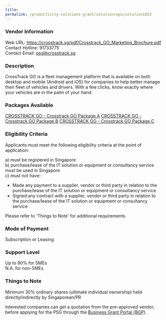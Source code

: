 ```yaml
---
title: 
permalink: /productivity-solutions-grant/solutionrepo/solution1853
---
```


### Vendor Information
Web URL: https://crosstrack.sg/pdf/Crosstrack_GO_Marketing_Brochure.pdf <br>Contact Hotline: 91733775 <br>Contact Email: psg@crosstrack.sg <br>

### Description

CrossTrack GO is a fleet management platform that is available on both desktop and mobile (Android and iOS) for companies to help better manage their fleet of vehicles and drivers. With a few clicks, know exactly where your vehicles are in the palm of your hand.

### Packages Available

<a href='https://www.gobusiness.gov.sg/images/psg/CROSSTRACK_20200609_Desensitised_Annex_3_Part_1.pdf' target='_blank'>CROSSTRACK GO - Crosstrack GO Package A</a>
<a href='https://www.gobusiness.gov.sg/images/psg/CROSSTRACK_20200609_Desensitised_Annex_3_Part_2.pdf' target='_blank'>CROSSTRACK GO - Crosstrack GO Package B</a>
<a href='https://www.gobusiness.gov.sg/images/psg/CROSSTRACK_20200609_Desensitised_Annex_3_Part_3.pdf' target='_blank'>CROSSTRACK GO - Crosstrack GO Package C</a>

### Eligibility Criteria

Applicants must meet the following eligibility criteria at the point of application:

a) must be registered in Singapore <br>
b) purchase/lease of the IT solution or equipment or consultancy service must be used in Singapore <br>
c) must not have:
- Made any payment to a supplier, vendor or third party in relation to the purchase/lease of the IT solution or equipment or consultancy service
- Signed any contract with a supplier, vendor or third party in relation to the purchase/lease of the IT solution or equipment or consultancy service

Please refer to 'Things to Note' for additional requirements.

### Mode of Payment
Subscription or Leasing

### Support Level
Up to 80% for SMEs <br>
N.A. for non-SMEs

### Things to Note
Minimum 30% ordinary shares (ultimate individual ownership) held directly/indirectly by Singaporean/PR

Interested companies can get a quotation from the pre-approved vendor, before applying for the PSG through the <a target='_blank' href='https://www.businessgrants.gov.sg/'>Business Grant Portal (BGP)</a>.

